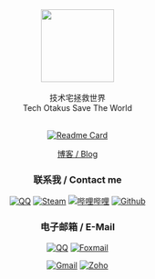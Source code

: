 <div align="center">
  
<img src="https://muxmus.com/img/bk_8.png" width = "128" height = "128" align=center />

</br>
</br>
技术宅拯救世界
</br>
Tech Otakus Save The World
</br>
</br>

<!--
**1210718010/1210718010** is a ✨ _special_ ✨ repository because its `README.md` (this file) appears on your GitHub profile.

Here are some ideas to get you started:

- 🔭 I’m currently working on ...
- 🌱 I’m currently learning ...
- 👯 I’m looking to collaborate on ...
- 🤔 I’m looking for help with ...
- 💬 Ask me about ...
- 📫 How to reach me: ...
- 😄 Pronouns: ...
- ⚡ Fun fact: ...
-->

[![Readme Card](https://github-readme-stats-beta-amber-44.vercel.app/api?username=1210718010&show_icons=true&role=OWNER,ORGANIZATION_MEMBER,COLLABORATOR&locale=zh-my)](#)

[博客 / Blog](https://muxmus.com)

### 联系我 / Contact me

[![QQ](https://img.shields.io/badge/%E6%9C%A8%E8%BE%9B%E6%9C%A8%E6%9D%89-d30d13?style=flat-square&logo=tencentqq&logoColor=ffffff)](https://qm.qq.com/cgi-bin/qm/qr?k=rAN0D35rucs2u-MGcaKEHeWCG9tpTPaE)
[![Steam](https://img.shields.io/badge/1210718010-182551?style=flat-square&logo=steam&logoColor=ffffff)](https://steamcommunity.com/id/muxmus/)
[![哔哩哔哩](https://img.shields.io/badge/%E6%9C%A8%E8%BE%9B%E6%9C%A8%E6%9D%89-00a1d6?style=flat-square&logo=bilibili&logoColor=ffffff)](https://space.bilibili.com/397649728/)
[![Github](https://img.shields.io/badge/1210718010-000000?style=flat-square&logo=github&logoColor=ffffff)](https://github.com/1210718010)

### 电子邮箱 / E-Mail

[![QQ](https://img.shields.io/badge/muxmus-%40qq.com-4169e1?style=flat-square)](mailto:muxmus@qq.com)
[![Foxmail](https://img.shields.io/badge/muxmus-%40foxmail.com-cd5c5c?style=flat-square)](mailto:muxmus@foxmail.com)

[![Gmail](https://img.shields.io/badge/dzb1211-%40gmail.com-fabd03?style=flat-square)](mailto:dzb1211@gmail.com)
[![Zoho](https://img.shields.io/badge/i-%40muxmus.com-228b22?style=flat-square)](mailto:i@muxmus.com) 
